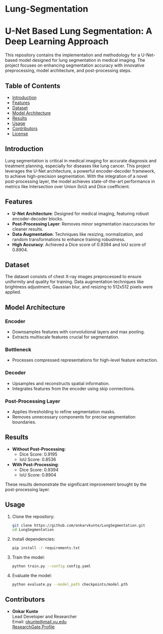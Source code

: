 # Lung-Segmentation

# U-Net Based Lung Segmentation: A Deep Learning Approach

This repository contains the implementation and methodology for a U-Net-based model designed for lung segmentation in medical imaging. The project focuses on enhancing segmentation accuracy with innovative preprocessing, model architecture, and post-processing steps.

## Table of Contents

- [Introduction](#introduction)
- [Features](#features)
- [Dataset](#dataset)
- [Model Architecture](#model-architecture)
- [Results](#results)
- [Usage](#usage)
- [Contributors](#contributors)
- [License](#license)

## Introduction

Lung segmentation is critical in medical imaging for accurate diagnosis and treatment planning, especially for diseases like lung cancer. This project leverages the U-Net architecture, a powerful encoder-decoder framework, to achieve high-precision segmentation. With the integration of a novel post-processing layer, the model achieves state-of-the-art performance in metrics like Intersection over Union (IoU) and Dice coefficient.

## Features

- **U-Net Architecture**: Designed for medical imaging, featuring robust encoder-decoder blocks.
- **Post-Processing Layer**: Removes minor segmentation inaccuracies for cleaner results.
- **Data Augmentation**: Techniques like resizing, normalization, and random transformations to enhance training robustness.
- **High Accuracy**: Achieved a Dice score of 0.9394 and IoU score of 0.8904.

## Dataset

The dataset consists of chest X-ray images preprocessed to ensure uniformity and quality for training. Data augmentation techniques like brightness adjustment, Gaussian blur, and resizing to 512x512 pixels were applied.

## Model Architecture

### Encoder
- Downsamples features with convolutional layers and max pooling.
- Extracts multiscale features crucial for segmentation.

### Bottleneck
- Processes compressed representations for high-level feature extraction.

### Decoder
- Upsamples and reconstructs spatial information.
- Integrates features from the encoder using skip connections.

### Post-Processing Layer
- Applies thresholding to refine segmentation masks.
- Removes unnecessary components for precise segmentation boundaries.

## Results

- **Without Post-Processing**:
  - Dice Score: 0.9195
  - IoU Score: 0.8536
- **With Post-Processing**:
  - Dice Score: 0.9394
  - IoU Score: 0.8904

These results demonstrate the significant improvement brought by the post-processing layer.

## Usage

1. Clone the repository:
   ```bash
   git clone https://github.com/onkarvkunte/LungSegmentation.git
   cd LungSegmentation
   ```

2. Install dependencies:
   ```bash
   pip install -r requirements.txt
   ```

3. Train the model:
   ```bash
   python train.py --config config.yaml
   ```

4. Evaluate the model:
   ```bash
   python evaluate.py --model_path checkpoints/model.pth
   ```

## Contributors

- **Onkar Kunte**  
  Lead Developer and Researcher  
  Email: okunte@mail.yu.edu  
  [ResearchGate Profile](https://www.researchgate.net/profile/Onkar-Kunte)

